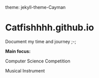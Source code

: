 theme: jekyll-theme-Cayman

# Catfishhhh.github.io
Document my time and journey    ;-;

**Main focus:**

Computer Science Competition 

Musical Instrument 
